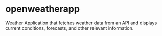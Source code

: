 # openweatherapp
Weather Application that fetches weather data from an API and displays current conditions, forecasts, and other relevant information.
